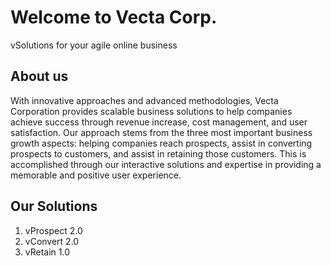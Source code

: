 # Welcome to Vecta Corp.

vSolutions for your agile online business

## About us

With innovative approaches and advanced methodologies, Vecta Corporation provides scalable business solutions to help companies achieve success through revenue increase, cost management, and user satisfaction. Our approach stems from the three most important business growth aspects: helping companies reach prospects, assist in converting prospects to customers, and assist in retaining those customers. This is accomplished through our interactive solutions and expertise in providing a memorable and positive user experience.


## Our Solutions
1. vProspect 2.0
2. vConvert 2.0
3. vRetain 1.0